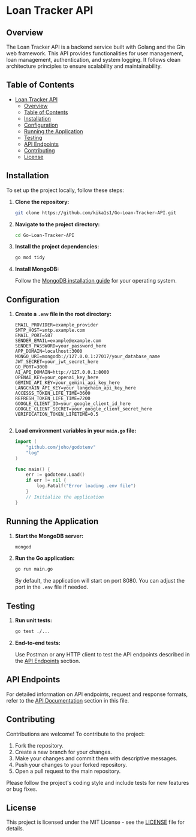 # Loan Tracker API

## Overview

The Loan Tracker API is a backend service built with Golang and the Gin web framework. This API provides functionalities for user management, loan management, authentication, and system logging. It follows clean architecture principles to ensure scalability and maintainability.

## Table of Contents

- [Loan Tracker API](#loan-tracker-api)
  - [Overview](#overview)
  - [Table of Contents](#table-of-contents)
  - [Installation](#installation)
  - [Configuration](#configuration)
  - [Running the Application](#running-the-application)
  - [Testing](#testing)
  - [API Endpoints](#api-endpoints)
  - [Contributing](#contributing)
  - [License](#license)

## Installation

To set up the project locally, follow these steps:

1. **Clone the repository:**

    ```bash
    git clone https://github.com/kika1s1/Go-Loan-Tracker-API.git
    ```

2. **Navigate to the project directory:**

    ```bash
    cd Go-Loan-Tracker-API
    ```

3. **Install the project dependencies:**

    ```bash
    go mod tidy
    ```

4. **Install MongoDB:**

    Follow the [MongoDB installation guide](https://docs.mongodb.com/manual/installation/) for your operating system.

## Configuration

1. **Create a `.env` file in the root directory:**

    ```env
    EMAIL_PROVIDER=example_provider
    SMTP_HOST=smtp.example.com
    EMAIL_PORT=587
    SENDER_EMAIL=example@example.com
    SENDER_PASSWORD=your_password_here
    APP_DOMAIN=localhost:3000
    MONGO_URI=mongodb://127.0.0.1:27017/your_database_name
    JWT_SECRET=your_jwt_secret_here
    GO_PORT=3000
    AI_API_DOMAIN=http://127.0.0.1:8000
    OPENAI_KEY=your_openai_key_here
    GEMINI_API_KEY=your_gemini_api_key_here
    LANGCHAIN_API_KEY=your_langchain_api_key_here
    ACCESSS_TOKEN_LIFE_TIME=3600
    REFRESH_TOKEN_LIFE_TIME=7200
    GOOGLE_CLIENT_ID=your_google_client_id_here
    GOOGLE_CLIENT_SECRET=your_google_client_secret_here
    VERIFICATION_TOKEN_LIFETIME=0.5


    ```

2. **Load environment variables in your `main.go` file:**

    ```go
    import (
        "github.com/joho/godotenv"
        "log"
    )

    func main() {
        err := godotenv.Load()
        if err != nil {
            log.Fatalf("Error loading .env file")
        }
        // Initialize the application
    }
    ```

## Running the Application

1. **Start the MongoDB server:**

    ```bash
    mongod
    ```

2. **Run the Go application:**

    ```bash
    go run main.go
    ```

   By default, the application will start on port 8080. You can adjust the port in the `.env` file if needed.

## Testing

1. **Run unit tests:**

    ```bash
    go test ./...
    ```

2. **End-to-end tests:**

   Use Postman or any HTTP client to test the API endpoints described in the [API Endpoints](#api-endpoints) section.

## API Endpoints

For detailed information on API endpoints, request and response formats, refer to the [API Documentation](https://documenter.getpostman.com/view/36018169/2sAXjGduAB) section in this file.

## Contributing

Contributions are welcome! To contribute to the project:

1. Fork the repository.
2. Create a new branch for your changes.
3. Make your changes and commit them with descriptive messages.
4. Push your changes to your forked repository.
5. Open a pull request to the main repository.

Please follow the project's coding style and include tests for new features or bug fixes.

## License

This project is licensed under the MIT License - see the [LICENSE](LICENSE) file for details.
